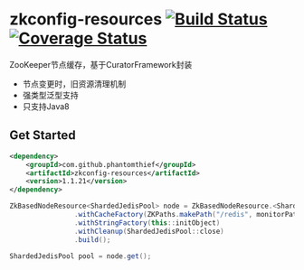 zkconfig-resources [![Build Status](https://travis-ci.org/PhantomThief/zkconfig-resources.svg)](https://travis-ci.org/PhantomThief/zkconfig-resources) [![Coverage Status](https://coveralls.io/repos/github/PhantomThief/zkconfig-resources/badge.svg?branch=master)](https://coveralls.io/github/PhantomThief/zkconfig-resources?branch=master)
=======================

ZooKeeper节点缓存，基于CuratorFramework封装

* 节点变更时，旧资源清理机制
* 强类型泛型支持
* 只支持Java8

## Get Started

```xml
<dependency>
    <groupId>com.github.phantomthief</groupId>
    <artifactId>zkconfig-resources</artifactId>
    <version>1.1.21</version>
</dependency>
```

```Java
ZkBasedNodeResource<ShardedJedisPool> node = ZkBasedNodeResource.<ShardedJedisPool> newBuilder()
                .withCacheFactory(ZKPaths.makePath("/redis", monitorPath), ZkClientHolder::get)
                .withStringFactory(this::initObject)
                .withCleanup(ShardedJedisPool::close)
                .build();

ShardedJedisPool pool = node.get();                
```
